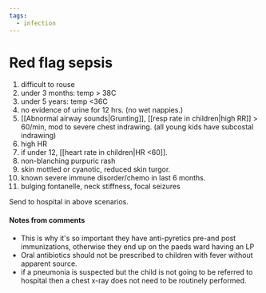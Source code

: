 ```yaml
---
tags:
  - infection
---
```

# Red flag sepsis
1. difficult to rouse
2. under 3 months: temp > 38C
3. under 5 years: temp <36C
4. no evidence of urine for 12 hrs. (no wet nappies.)
5. [[Abnormal airway sounds|Grunting]], [[resp rate in children|high RR]] > 60/min, mod to severe chest indrawing. (all young kids have subcostal indrawing)
6. high HR
7. if under 12, [[heart rate in children|HR <60]]. 
8. non-blanching purpuric rash
9. skin mottled or cyanotic, reduced skin turgor. 
10. known severe immune disorder/chemo in last 6 months. 
11. bulging fontanelle, neck stiffness, focal seizures

Send to hospital in above scenarios. 

#### Notes from comments
- This is why it's so important they have anti-pyretics pre-and post immunizations, otherwise they end up on the paeds ward having an LP
- Oral antibiotics should not be prescribed to children with fever without apparent source. 
- if a pneumonia is suspected but the child is not going to be referred to hospital then a chest x-ray does not need to be routinely performed. 